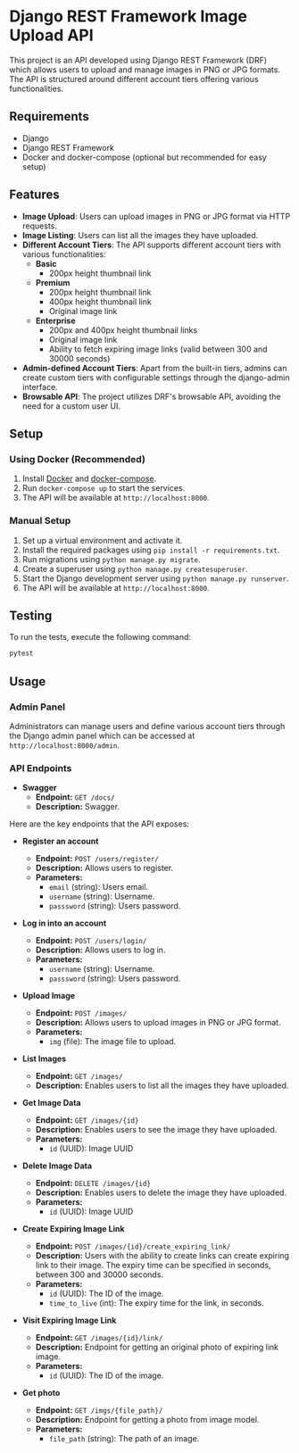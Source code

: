 # Django REST Framework Image Upload API

This project is an API developed using Django REST Framework (DRF) which allows users to upload and manage images in PNG or JPG formats. The API is structured around different account tiers offering various functionalities.

## Requirements

- Django
- Django REST Framework
- Docker and docker-compose (optional but recommended for easy setup)

## Features

- **Image Upload**: Users can upload images in PNG or JPG format via HTTP requests.
- **Image Listing**: Users can list all the images they have uploaded.
- **Different Account Tiers**: The API supports different account tiers with various functionalities:
  - **Basic**
    - 200px height thumbnail link
  - **Premium**
    - 200px height thumbnail link
    - 400px height thumbnail link
    - Original image link
  - **Enterprise**
    - 200px and 400px height thumbnail links
    - Original image link
    - Ability to fetch expiring image links (valid between 300 and 30000 seconds)
- **Admin-defined Account Tiers**: Apart from the built-in tiers, admins can create custom tiers with configurable settings through the django-admin interface.
- **Browsable API**: The project utilizes DRF's browsable API, avoiding the need for a custom user UI.

## Setup

### Using Docker (Recommended)

1. Install [Docker](https://www.docker.com/) and [docker-compose](https://docs.docker.com/compose/).
2. Run `docker-compose up` to start the services.
3. The API will be available at `http://localhost:8000`.

### Manual Setup

1. Set up a virtual environment and activate it.
2. Install the required packages using `pip install -r requirements.txt`.
3. Run migrations using `python manage.py migrate`.
4. Create a superuser using `python manage.py createsuperuser`.
5. Start the Django development server using `python manage.py runserver`.
6. The API will be available at `http://localhost:8000`.

## Testing

To run the tests, execute the following command:

```bash
pytest
```

## Usage

### Admin Panel

Administrators can manage users and define various account tiers through the Django admin panel which can be accessed at `http://localhost:8000/admin`.

### API Endpoints

- **Swagger**
  - **Endpoint:** `GET /docs/`
  - **Description:** Swagger.

Here are the key endpoints that the API exposes:

- **Register an account**
  - **Endpoint:** `POST /users/register/`
  - **Description:** Allows users to register.
  - **Parameters:**
    - `email` (string): Users email.
    - `username` (string): Username.
    - `passsword` (string): Users password.

- **Log in into an account**
  - **Endpoint:** `POST /users/login/`
  - **Description:** Allows users to log in.
  - **Parameters:**
    - `username` (string): Username.
    - `passsword` (string): Users password.

- **Upload Image**
  - **Endpoint:** `POST /images/`
  - **Description:** Allows users to upload images in PNG or JPG format.
  - **Parameters:**
    - `img` (file): The image file to upload.

- **List Images**
  - **Endpoint:** `GET /images/`
  - **Description:** Enables users to list all the images they have uploaded.

- **Get Image Data**
  - **Endpoint:** `GET /images/{id}`
  - **Description:** Enables users to see the image they have uploaded.
  - **Parameters:**
    - `id` (UUID): Image UUID

- **Delete Image Data**
  - **Endpoint:** `DELETE /images/{id}`
  - **Description:** Enables users to delete the image they have uploaded.
  - **Parameters:**
    - `id` (UUID): Image UUID

- **Create Expiring Image Link**
  - **Endpoint:** `POST /images/{id}/create_expiring_link/`
  - **Description:** Users with the ability to create links can create expiring link to their image. The expiry time can be specified in seconds, between 300 and 30000 seconds.
  - **Parameters:**
    - `id` (UUID): The ID of the image.
    - `time_to_live` (int): The expiry time for the link, in seconds.

- **Visit Expiring Image Link**
  - **Endpoint:** `GET /images/{id}/link/`
  - **Description:** Endpoint for getting an original photo of expiring link image.
  - **Parameters:**
    - `id` (UUID): The ID of the image.

- **Get photo**
  - **Endpoint:** `GET /imgs/{file_path}/`
  - **Description:** Endpoint for getting a photo from image model.
  - **Parameters:**
    - `file_path` (string): The path of an image.